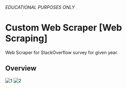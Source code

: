 *EDUCATIONAL PURPOSES ONLY*

# Custom Web Scraper [Web Scraping] 

Web Scraper for StackOverflow survey for given year.

## Overview
![1](https://user-images.githubusercontent.com/53910160/220190649-b2c0053d-230c-4e07-a7fa-6a98bb9b460a.gif)
![2](https://user-images.githubusercontent.com/53910160/220190845-3e2c3116-e5b4-43d3-8466-16f2150abaa3.gif)
